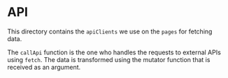 # API

This directory contains the `apiClients` we use on the `pages` for fetching data.

The `callApi` function is the one who handles the requests to external APIs using `fetch`.
The data is transformed using the mutator function that is received as an argument.
